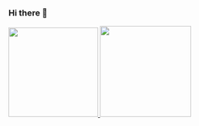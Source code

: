 ### Hi there 👋
<div>
  <a href="https://github.com/leoniCS99">
  <img height="177em" src="https://github-readme-stats.vercel.app/api?username=leoniCS99&show_icons=true&theme=black&include_all_commits=true&count_private=true"/>
  <img height="180em" src="https://github-readme-stats.vercel.app/api/top-langs/?username=leoniCS99&layout=compact&langs_count=7&theme=black"/>
</div>
